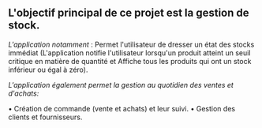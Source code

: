 ## L'objectif principal de ce projet est la gestion de stock. 

 *L'application notamment* : Permet l'utilisateur de dresser un état des stocks immédiat (L'application notifie l'utilisateur lorsqu'un produit atteint un seuil critique en matière de quantité et Affiche tous les produits qui ont un stock inférieur ou égal à zéro).
 
 *L'application également permet la gestion au quotidien des ventes et d'achats:*
 
  • Création de commande (vente et achats) et leur suivi.
  • Gestion des clients et fournisseurs.
